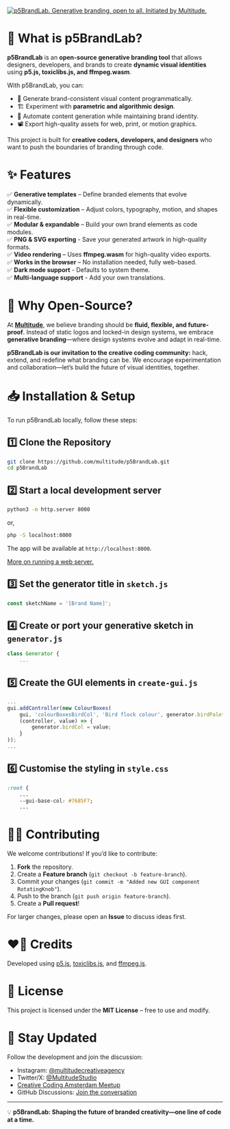 [![p5BrandLab. Generative branding, open to all. Initiated by Multitude.](https://github.com/aidanwyber/p5Generator/blob/main/header.svg?raw=true)](https://multitude.nl/)

# 🚀 What is p5BrandLab?
**p5BrandLab** is an **open-source generative branding tool** that allows designers, developers, and brands to create **dynamic visual identities** using **p5.js, toxiclibs.js, and ffmpeg.wasm**. 

With p5BrandLab, you can:
- 🎨 Generate brand-consistent visual content programmatically.
- 🏗️ Experiment with **parametric and algorithmic design**.
- 🔄 Automate content generation while maintaining brand identity.
- 📽️ Export high-quality assets for web, print, or motion graphics.

This project is built for **creative coders, developers, and designers** who want to push the boundaries of branding through code.


# ✨ Features
✅ **Generative templates** – Define branded elements that evolve dynamically.  
✅ **Flexible customization** – Adjust colors, typography, motion, and shapes in real-time.  
✅ **Modular & expandable** – Build your own brand elements as code modules.  
✅ **PNG & SVG exporting** - Save your generated artwork in high-quality formats.  
✅ **Video rendering** – Uses **ffmpeg.wasm** for high-quality video exports.  
✅ **Works in the browser** – No installation needed, fully web-based.  
✅ **Dark mode support** - Defaults to system theme.  
✅ **Multi-language support** - Add your own translations.


# 📖 Why Open-Source?
At **[Multitude](https://multitude.nl/)**, we believe branding should be **fluid, flexible, and future-proof**. Instead of static logos and locked-in design systems, we embrace **generative branding**—where design systems evolve and adapt in real-time.

**p5BrandLab is our invitation to the creative coding community:** hack, extend, and redefine what branding can be. We encourage experimentation and collaboration—let’s build the future of visual identities, together.


# 📥 Installation & Setup
To run p5BrandLab locally, follow these steps:

## 1️⃣ Clone the Repository
```sh
git clone https://github.com/multitude/p5BrandLab.git
cd p5BrandLab
```

## 2️⃣ Start a local development server
```sh
python3 -m http.server 8000
```
or,
```sh
php -S localhost:8000
```
The app will be available at `http://localhost:8000`.

[More on running a web server.](https://gist.github.com/jgravois/5e73b56fa7756fd00b89)

## 3️⃣ Set the generator title in `sketch.js`
```js
const sketchName = '[Brand Name]';
```
## 4️⃣ Create or port your generative sketch in `generator.js`
```js
class Generator {
	...
```
## 5️⃣ Create the GUI elements in `create-gui.js`
```js
...
gui.addController(new ColourBoxes(
	gui, 'colourBoxesBirdCol', 'Bird flock colour', generator.birdPalette, 0,
	(controller, value) => {
		generator.birdCol = value;
	}
));
...

```
## 6️⃣ Customise the styling in `style.css`
```css
:root {
	...
	--gui-base-col: #7685F7;
	...
```

# 👨‍💻 Contributing
We welcome contributions! If you’d like to contribute:
1. **Fork** the repository.
2. Create a **Feature branch** (`git checkout -b feature-branch`).
3. Commit your changes (`git commit -m "Added new GUI component RotatingKnob"`).
4. Push to the branch (`git push origin feature-branch`).
5. Create a **Pull request**!

For larger changes, please open an **Issue** to discuss ideas first.


# ❤️‍🔥 Credits
Developed using [p5.js](https://p5js.org/), [toxiclibs.js](https://github.com/hapticdata/toxiclibsjs), and [ffmpeg.js](https://github.com/ffmpegwasm/ffmpeg.wasm).


# 📄 License
This project is licensed under the **MIT License** – free to use and modify.


# 📢 Stay Updated
Follow the development and join the discussion:
- Instagram: [@multitudecreativeagency](https://www.instagram.com/multitudecreativeagency/)
- Twitter/X: [@MultitudeStudio](https://twitter.com/MultitudeStudio)
- [Creative Coding Amsterdam Meetup](https://www.meetup.com/nl-NL/creative-coding-amsterdam/)
- GitHub Discussions: [Join the conversation](https://github.com/multitude/p5BrandLab/discussions)

---

💡 **p5BrandLab: Shaping the future of branded creativity—one line of code at a time.**